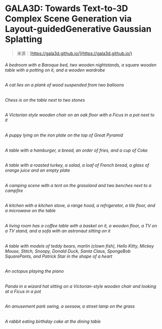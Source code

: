 <!--yml
category: 未分类
date: 2024-05-27 15:02:29
-->

# GALA3D: Towards Text-to-3D Complex Scene Generation via Layout-guidedGenerative Gaussian Splatting

> 来源：[https://gala3d.github.io/](https://gala3d.github.io/)

###### A bedroom with a Baroque bed, two wooden nightstands, a square wooden table with a potting on it, and a wooden wardrobe

###### A cat lies on a plank of wood suspended from two balloons

###### Chess is on the table next to two stones

###### A Victorian style wooden chair on an oak floor with a Ficus in a pot next to it

###### A puppy lying on the iron plate on the top of Great Pyramid

###### A table with a hamburger, a bread, an order of fries, and a cup of Coke

###### A table with a roasted turkey, a salad, a loaf of French bread, a glass of orange juice and an empty plate

###### A camping scene with a tent on the grassland and two benches next to a campfire

###### A kitchen with a kitchen stove, a range hood, a refrigerator, a tile floor, and a microwave on the table

###### A living room has a coffee table with a basket on it, a wooden floor, a TV on a TV stand, and a sofa with an astronaut sitting on it

###### A table with models of teddy bears, marlin (clown fish), Hello Kitty, Mickey Mouse, Stitch, Snoopy, Donald Duck, Santa Claus, SpongeBob SquarePants, and Patrick Star in the shape of a heart

###### An octopus playing the piano

###### Panda in a wizard hat sitting on a Victorian-style wooden chair and looking at a Ficus in a pot

###### An amusement park swing, a seesaw, a street lamp on the grass

###### A rabbit eating birthday cake at the dining table